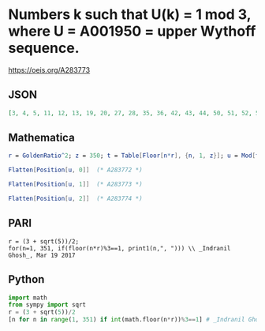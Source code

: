 # Numbers k such that U\(k\) \= 1 mod 3, where U \= A001950 \= upper Wythoff sequence\.
https://oeis.org/A283773
## JSON
```JSON
[3, 4, 5, 11, 12, 13, 19, 20, 27, 28, 35, 36, 42, 43, 44, 50, 51, 52, 58, 59, 60, 66, 67, 68, 74, 75, 82, 83, 90, 91, 97, 98, 99, 105, 106, 107, 113, 114, 115, 121, 122, 123, 129, 130, 137, 138, 144, 145, 146, 152, 153, 154, 160, 161, 162, 168, 169, 170, 176]
```
## Mathematica
```Mathematica
r = GoldenRatio^2; z = 350; t = Table[Floor[n*r], {n, 1, z}]; u = Mod[t, 3];
```
```Mathematica
Flatten[Position[u, 0]]  (* A283772 *)
```
```Mathematica
Flatten[Position[u, 1]]  (* A283773 *)
```
```Mathematica
Flatten[Position[u, 2]]  (* A283774 *)
```
## PARI
```PARI
r = (3 + sqrt(5))/2;
for(n=1, 351, if(floor(n*r)%3==1, print1(n,", "))) \\ _Indranil Ghosh_, Mar 19 2017
```
## Python
```Python
import math
from sympy import sqrt
r = (3 + sqrt(5))/2
[n for n in range(1, 351) if int(math.floor(n*r))%3==1] # _Indranil Ghosh_, Mar 19 2017
```
